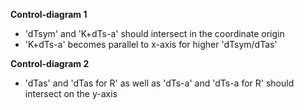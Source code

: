 **Control-diagram 1**

- 'dTsym' and 'K+dTs-a' should intersect in the coordinate origin
- 'K+dTs-a' becomes parallel to x-axis for higher 'dTsym/dTas'


**Control-diagram 2**

- 'dTas' and 'dTas for R' as well as 'dTs-a' and 'dTs-a for R' should intersect on the y-axis 

